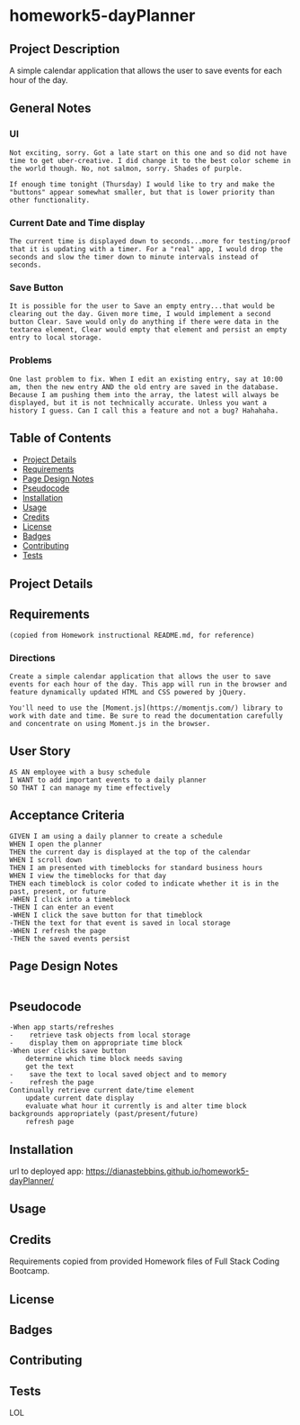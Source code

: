 # homework5-dayPlanner

## Project Description
A simple calendar application that allows the user to save events for each hour of the day.

## General Notes
### UI
```
Not exciting, sorry. Got a late start on this one and so did not have time to get uber-creative. I did change it to the best color scheme in the world though. No, not salmon, sorry. Shades of purple. 

If enough time tonight (Thursday) I would like to try and make the "buttons" appear somewhat smaller, but that is lower priority than other functionality.
```
### Current Date and Time display
```
The current time is displayed down to seconds...more for testing/proof that it is updating with a timer. For a "real" app, I would drop the seconds and slow the timer down to minute intervals instead of seconds.
```
### Save Button
```
It is possible for the user to Save an empty entry...that would be clearing out the day. Given more time, I would implement a second button Clear. Save would only do anything if there were data in the textarea element, Clear would empty that element and persist an empty entry to local storage.
```
### Problems
```
One last problem to fix. When I edit an existing entry, say at 10:00 am, then the new entry AND the old entry are saved in the database. Because I am pushing them into the array, the latest will always be displayed, but it is not technically accurate. Unless you want a history I guess. Can I call this a feature and not a bug? Hahahaha.
```

## Table of Contents
* [Project Details](#project-details)
* [Requirements](#requirements)
* [Page Design Notes](#page-design-notes)
* [Pseudocode](#pseudocode)
* [Installation](#installation)
* [Usage](#usage)
* [Credits](#credits)
* [License](#license)
* [Badges](#badges)
* [Contributing](#contributing)
* [Tests](#tests)

## Project Details

## Requirements 
    (copied from Homework instructional README.md, for reference)

### Directions
```
Create a simple calendar application that allows the user to save events for each hour of the day. This app will run in the browser and feature dynamically updated HTML and CSS powered by jQuery.

You'll need to use the [Moment.js](https://momentjs.com/) library to work with date and time. Be sure to read the documentation carefully and concentrate on using Moment.js in the browser.
```

## User Story

```
AS AN employee with a busy schedule
I WANT to add important events to a daily planner
SO THAT I can manage my time effectively
```

## Acceptance Criteria

```
GIVEN I am using a daily planner to create a schedule
WHEN I open the planner
THEN the current day is displayed at the top of the calendar
WHEN I scroll down
THEN I am presented with timeblocks for standard business hours
WHEN I view the timeblocks for that day
THEN each timeblock is color coded to indicate whether it is in the past, present, or future
-WHEN I click into a timeblock
-THEN I can enter an event
-WHEN I click the save button for that timeblock
-THEN the text for that event is saved in local storage
-WHEN I refresh the page
-THEN the saved events persist
```

## Page Design Notes
```
```

## Pseudocode
```
-When app starts/refreshes
-    retrieve task objects from local storage
-    display them on appropriate time block
-When user clicks save button
    determine which time block needs saving
    get the text
-    save the text to local saved object and to memory
-    refresh the page
Continually retrieve current date/time element
    update current date display
    evaluate what hour it currently is and alter time block backgrounds appropriately (past/present/future)
    refresh page
```

## Installation
url to deployed app:  https://dianastebbins.github.io/homework5-dayPlanner/

## Usage

## Credits
Requirements copied from provided Homework files of Full Stack Coding Bootcamp.

## License

## Badges

## Contributing

## Tests
LOL
